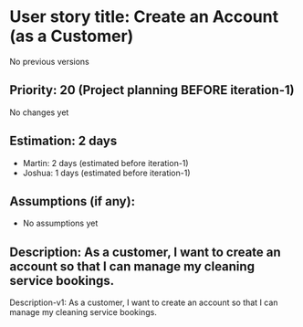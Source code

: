 # User story title: Create an Account (as a Customer)
No previous versions

## Priority: 20 (Project planning BEFORE iteration-1)
No changes yet

## Estimation: 2 days
* Martin: 2 days (estimated before iteration-1)
* Joshua: 1 days (estimated before iteration-1)

## Assumptions (if any):
* No assumptions yet

## Description: As a customer, I want to create an account so that I can manage my cleaning service bookings.
Description-v1: As a customer, I want to create an account so that I can manage my cleaning service bookings.